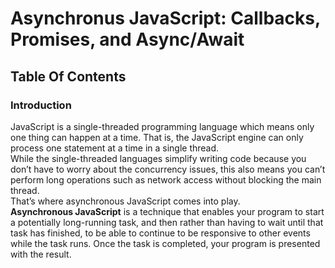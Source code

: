 # Asynchronus JavaScript: Callbacks, Promises, and Async/Await

## Table Of Contents

### Introduction

JavaScript is a single-threaded programming language which means only one thing can happen at a time. That is, the JavaScript engine can only process one statement at a time in a single thread. <br>
While the single-threaded languages simplify writing code because you don’t have to worry about the concurrency issues, this also means you can’t perform long operations such as network access without blocking the main thread.<br>
That’s where asynchronous JavaScript comes into play.<br>
<b>Asynchronous JavaScript</b> is a technique that enables your program to start a potentially long-running task, and then rather than having to wait until that task has finished, to be able to continue to be responsive to other events while the task runs. Once the task is completed, your program is presented with the result.
